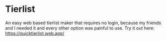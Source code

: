 # Tierlist
An easy web based tierlist maker that requires no login, because my friends and I needed it and every other option was painful to use. Try it out here: https://quicktierlist.web.app/
